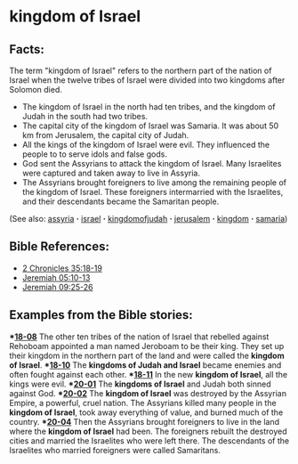 # kingdom of Israel #

## Facts: ##

The term "kingdom of Israel" refers to the northern part of the nation of Israel when the twelve tribes of Israel were divided into two kingdoms after Solomon died.

* The kingdom of Israel in the north had ten tribes, and the kingdom of Judah in the south had two tribes.
* The capital city of the kingdom of Israel was Samaria. It was about 50 km from Jerusalem, the capital city of Judah.
* All the kings of the kingdom of Israel were evil. They influenced the people to  to serve idols and false gods.
* God sent the Assyrians to attack the kingdom of Israel. Many Israelites were captured and taken away to live in Assyria.
* The Assyrians brought foreigners to live among the remaining people of the kingdom of Israel. These foreigners intermarried with the Israelites, and their descendants became the Samaritan people.

(See also: [assyria](../other/assyria.md) **·** [israel](../other/israel.md) **·** [kingdomofjudah](../other/kingdomofjudah.md) **·** [jerusalem](../other/jerusalem.md) **·** [kingdom](../other/kingdom.md) **·** [samaria](../other/samaria.md))

## Bible References: ##

* [2 Chronicles 35:18-19](https://door43.org/en/bible/notes/2ch/35/18)
* [Jeremiah 05:10-13](https://door43.org/en/bible/notes/jer/05/10)
* [Jeremiah 09:25-26](https://door43.org/en/bible/notes/jer/09/25)

## Examples from the Bible stories: ##

  __*[18-08](https://door43.org/en/obs/notes/frames/18-08)__ The other ten tribes of the nation of Israel that rebelled against Rehoboam appointed a man named Jeroboam to be their king. They set up their kingdom in the northern part of the land and were called the __kingdom of Israel__.
  __*[18-10](https://door43.org/en/obs/notes/frames/18-10)__ The __kingdoms of Judah and Israel__ became enemies and often fought against each other.
  __*[18-11](https://door43.org/en/obs/notes/frames/18-11)__ In the new __kingdom of Israel__, all the kings were evil.
  __*[20-01](https://door43.org/en/obs/notes/frames/20-01)__ The __kingdoms of Israel__ and Judah both sinned against God.
  __*[20-02](https://door43.org/en/obs/notes/frames/20-02)__ The __kingdom of Israel__ was destroyed by the Assyrian Empire, a powerful, cruel nation. The Assyrians killed many people in the __kingdom of Israel__, took away everything of value, and burned much of the country.
  __*[20-04](https://door43.org/en/obs/notes/frames/20-04)__ Then the Assyrians brought foreigners to live in the land where the __kingdom of Israel__ had been. The foreigners rebuilt the destroyed cities and married the Israelites who were left there. The descendants of the Israelites who married foreigners were called Samaritans.




